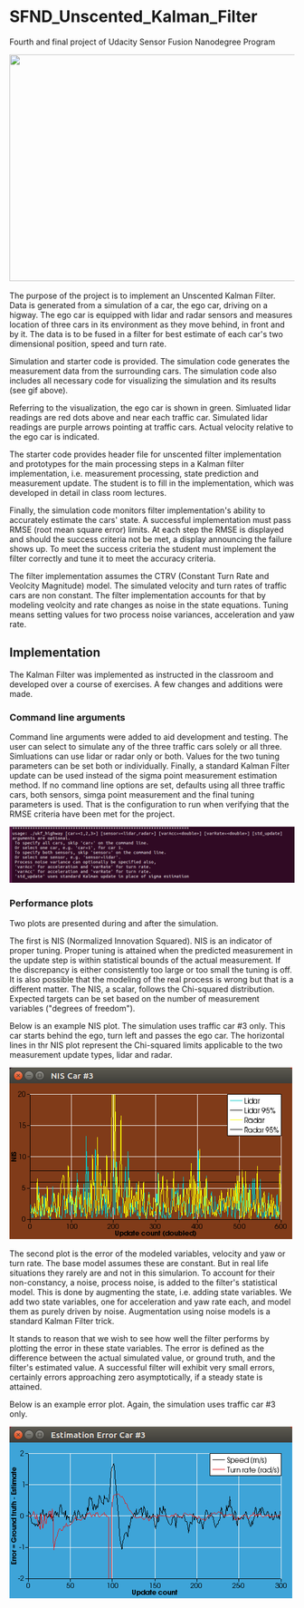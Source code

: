# SFND_Unscented_Kalman_Filter
Fourth and final project of Udacity Sensor Fusion Nanodegree Program

<img src="media/ukf_highway_tracked.gif" width="700" height="400" />

The purpose of the project is to implement an Unscented Kalman Filter. Data is generated from a simulation of a car, the ego car, driving on a higway. The ego car is equipped with lidar and radar sensors and measures location of three cars in its environment as they move behind, in front and by it. The data is to be fused in a filter for best estimate of each car's two dimensional position, speed and turn rate.

Simulation and starter code is provided. The simulation code generates the measurement data from the surrounding cars. The simulation code also includes all necessary code for visualizing the simulation and its results (see gif above).

Referring to the visualization, the ego car is shown in green. Simluated lidar readings are red dots above and near each traffic car. Simulated lidar readings are purple arrows pointing at traffic cars. Actual velocity relative to the ego car is indicated.

The starter code provides header file for unscented filter implementation and prototypes for the main processing steps in a Kalman filter implementation, i.e. measurement processing, state prediction and measurement update. The student is to fill in the implementation, which was developed in detail in class room lectures.

Finally, the simulation code monitors filter implementation's ability to accurately estimate the cars' state. A successful implementation must pass RMSE (root mean square error) limits. At each step the RMSE is displayed and should the success criteria not be met, a display announcing the failure shows up. To meet the success criteria the student must implement the filter correctly and tune it to meet the accuracy criteria.

The filter implementation assumes the CTRV (Constant Turn Rate and Veolcity Magnitude) model. The simulated velocity and turn rates of traffic cars are non constant. The filter implementation accounts for that by modeling veolcity and rate changes as noise in the state equations. Tuning means setting values for two process noise variances, acceleration and yaw rate.

## Implementation

The Kalman Filter was implemented as instructed in the classroom and developed over a course of exercises. A few changes and additions were made.

### Command line arguments

Command line arguments were added to aid development and testing. The user can select to simulate any of the three traffic cars solely or all three. Simluations can use lidar or radar only or both. Values for the two tuning parameters can be set both or individually. Finally, a standard Kalman Filter update can be used instead of the sigma point measurement estimation method. If no command line options are set, defaults using all three traffic cars, both sensors, simga point measurement and the final tuning parameters is used. That is the configuration to run when verifying that the RMSE criteria have been met for the project.

<img src="media/options.png" width="700" />

### Performance plots

Two plots are presented during and after the simulation.

The first is NIS (Normalized Innovation Squared). NIS is an indicator of proper tuning. Proper tuning is attained when the predicted measurement in the update step is within statistical bounds of the actual measurement. If the discrepancy is either consistently too large or too small the tuning is off. It is also possible that the modeling of the real process is wrong but that is a different matter. The NIS, a scalar, follows the Chi-squared distribution. Expected targets can be set based on the number of measurement variables ("degrees of freedom").

Below is an example NIS plot. The simulation uses traffic car #3 only. This car starts behind the ego, turn left and passes the ego car. The horizontal lines in thr NIS plot represent the Chi-squared limits applicable to the two measurement update types, lidar and radar.

<img src="media/NIS-C3.png" />

The second plot is the error of the modeled variables, velocity and yaw or turn rate. The base model assumes these are constant. But in real life situations they rarely are and not in this simularion. To account for their non-constancy, a noise, process noise, is added to the filter's statistical model. This is done by augmenting the state, i.e. adding state variables. We add two state variables, one for acceleration and yaw rate each, and model them as purely driven by noise. Augmentation using noise models is a standard Kalman Filter trick.

It stands to reason that we wish to see how well the filter performs by plotting the error in these state variables. The error is defined as the difference between the actual simulated value, or ground truth, and the filter's estimated value. A successful filter will exhibit very small errors, certainly errors approaching zero asymptotically, if a steady state is attained.

Below is an example error plot. Again, the simulation uses traffic car #3 only. 

<img src="media/Error-C3.png" />
